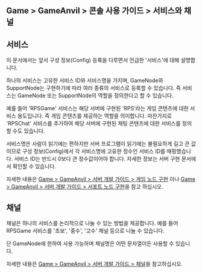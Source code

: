 ## Game > GameAnvil > 콘솔 사용 가이드 > 서비스와 채널

## 서비스

이 문서에서는 앞서 구성 정보(Config) 등록을 다루면서 언급한 '서비스'에 대해 설명합니다.

하나의 서비스는 고유한 서비스 ID와 서비스명을 가지며, GameNode와 SupportNode는 구현하기에 따라 여러 종류의 서비스로 등록할 수 있습니다. 즉 서비스는 GameNode 또는 SupportNode의 역할을 정의한다고 할 수 있습니다.

예를 들어 'RPSGame' 서비스는 해당 서버에 구현된 'RPS'라는 게임 콘텐츠에 대한 서비스 용도입니다. 즉 게임 콘텐츠를 제공하는 역할을 의미합니다. 마찬가지로 'RPSChat' 서비스를 추가하여 해당 서버에 구현된 채팅 콘텐츠에 대한 서비스를 정의할 수도 있습니다. 

서비스명은 사람이 읽기에는 편하지만 서버 프로그램이 읽기에는 불필요하게 길고 큰 값이므로 구성 정보(Config)에서 각 서비스명에 고유한 정수인 서비스 ID를 매핑했습니다. 서비스 ID는 반드시 0보다 큰 정수값이어야 합니다. 자세한 정보는 서버 구현 문서에서 확인할 수 있습니다.

자세한 내용은 [Game > GameAnvil > 서버 개발 가이드 > 게임 노드 구현](../server-impl/server-impl-03-game-node/#gamenode) 이나  [Game > GameAnvil > 서버 개발 가이드 > 서포트 노드 구현](..server-impl/server-impl-05-support-node/#supportnode)을 참고 하십시오.

## 채널

채널은 하나의 서비스를 논리적으로 나눌 수 있는 방법을 제공합니다. 예를 들어 RPSGame 서비스를 '초보', '중수', '고수' 채널 등으로 나눌 수 있습니다. 

단 GameNode에 한하여 사용 가능하며 채널명은 어떤 문자열이든 사용할 수 있습니다. 

자세한 내용은 [Game > GameAnvil > 서버 개발 가이드 > 채널](../server-impl/server-impl-09-channel.md)을 참고하십시오.

